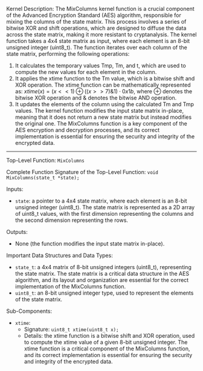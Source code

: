 Kernel Description:
The MixColumns kernel function is a crucial component of the Advanced Encryption Standard (AES) algorithm, responsible for mixing the columns of the state matrix. This process involves a series of bitwise XOR and shift operations, which are designed to diffuse the data across the state matrix, making it more resistant to cryptanalysis. The kernel function takes a 4x4 state matrix as input, where each element is an 8-bit unsigned integer (uint8_t). The function iterates over each column of the state matrix, performing the following operations: 
1. It calculates the temporary values Tmp, Tm, and t, which are used to compute the new values for each element in the column. 
2. It applies the xtime function to the Tm value, which is a bitwise shift and XOR operation. The xtime function can be mathematically represented as: $xtime(x) = (x << 1) \oplus ((x >> 7) \& 1) \cdot 0x1b$, where $\oplus$ denotes the bitwise XOR operation and $\&$ denotes the bitwise AND operation.
3. It updates the elements of the column using the calculated Tm and Tmp values. 
The kernel function modifies the input state matrix in-place, meaning that it does not return a new state matrix but instead modifies the original one. The MixColumns function is a key component of the AES encryption and decryption processes, and its correct implementation is essential for ensuring the security and integrity of the encrypted data.

---

Top-Level Function: `MixColumns`

Complete Function Signature of the Top-Level Function:
`void MixColumns(state_t *state);`

Inputs:
- `state`: a pointer to a 4x4 state matrix, where each element is an 8-bit unsigned integer (uint8_t). The state matrix is represented as a 2D array of uint8_t values, with the first dimension representing the columns and the second dimension representing the rows.

Outputs:
- None (the function modifies the input state matrix in-place).

Important Data Structures and Data Types:
- `state_t`: a 4x4 matrix of 8-bit unsigned integers (uint8_t), representing the state matrix. The state matrix is a critical data structure in the AES algorithm, and its layout and organization are essential for the correct implementation of the MixColumns function.
- `uint8_t`: an 8-bit unsigned integer type, used to represent the elements of the state matrix.

Sub-Components:
- `xtime`:
    - Signature: `uint8_t xtime(uint8_t x);`
    - Details: the xtime function is a bitwise shift and XOR operation, used to compute the xtime value of a given 8-bit unsigned integer. The xtime function is a critical component of the MixColumns function, and its correct implementation is essential for ensuring the security and integrity of the encrypted data.